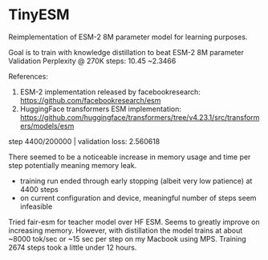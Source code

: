 # TinyESM

Reimplementation of ESM-2 8M parameter model for learning purposes. 

Goal is to train with knowledge distillation to beat ESM-2 8M parameter Validation Perplexity @ 270K steps: 10.45 ~2.3466

References:
1) ESM-2 implementation released by facebookresearch:
https://github.com/facebookresearch/esm
2) HuggingFace transformers ESM implementation:
https://github.com/huggingface/transformers/tree/v4.23.1/src/transformers/models/esm

step 4400/200000 | validation loss: 2.560618

There seemed to be a noticeable increase in memory usage and time per step potentially meaning memory leak.
- training run ended through early stopping (albeit very low patience) at 4400 steps
- on current configuration and device, meaningful number of steps seem infeasible

Tried fair-esm for teacher model over HF ESM. Seems to greatly improve on increasing memory.
However, with distillation the model trains at about ~8000 tok/sec or ~15 sec per step on my Macbook using MPS. 
Training 2674 steps took a little under 12 hours.
